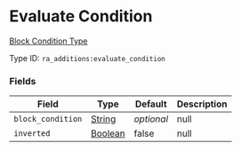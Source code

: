 # Evaluate Condition
[Block Condition Type](../block_condition_types.md)

Type ID: `ra_additions:evaluate_condition`
### Fields
Field | Type | Default | Description
------|------|---------|-------------
`block_condition` | [String](../data_types/string.md) | _optional_ | null
`inverted` | [Boolean](../data_types/boolean.md) | false | null


